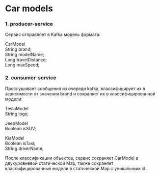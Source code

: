 # Car models 

### 1. producer-service
Сервис отправляет в Kafka модель формата:

CarModel\
String brand;\
String modelName;\
Long travelDistance;\
Long maxSpeed;

### 2. consumer-service
Прослушивает сообщения из очереди kafka, классифицирует их в зависимости от значения brand и сохраняет их в классифицированной модели:

TeslaModel\
String logo;

JeepModel\
Boolean isSUV;

KiaModel\
Boolean isTaxi;\
String driverName;

После классификации объектов, сервис сохраняет CarModel в двухуровневой статической Map, также сохраняет классифицированные модели в статической Map с уникальным id. 